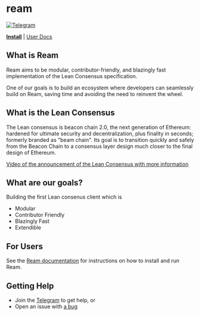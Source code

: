 # ream

[![Telegram](https://img.shields.io/badge/Telegram-2CA5E0?style=for-the-badge&logo=telegram&logoColor=white)][tg-url]


**[Install](https://ream.rs/installation.html)**
| [User Docs](https://ream.rs)

## What is Ream

Ream aims to be modular, contributor-friendly, and blazingly fast implementation of the Lean Consensus specification.

One of our goals is to build an ecosystem where developers can seamlessly build on Ream, saving time and avoiding the need to reinvent the wheel.

## What is the Lean Consensus

The Lean consensus is beacon chain 2.0, the next generation of Ethereum: hardened for ultimate security and decentralization, plus finality in seconds; formerly branded as "beam chain". Its goal is to transition quickly and safely from the Beacon Chain to a consensus layer design much closer to the final design of Ethereum.

[Video of the announcement of the Lean Consensus with more information](https://youtu.be/lRqnFrqpq4k?si=YODLo0MBgkVMblmE)

## What are our goals?

Building the first Lean consenus client which is 
- Modular
- Contributor Friendly
- Blazingly Fast
- Extendible

## For Users

See the [Ream documentation](https://ream.rs) for instructions on how to install and run Ream.

## Getting Help

- Join the [Telegram][tg-url] to get help, or
- Open an issue with [a bug](https://github.com/ReamLabs/ream/issues/new)

[tg-url]: https://t.me/ReamLabs

